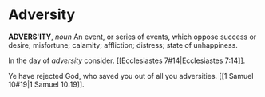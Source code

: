# Adversity

**ADVERS'ITY**, _noun_ An event, or series of events, which oppose success or desire; misfortune; calamity; affliction; distress; state of unhappiness.

In the day of _adversity_ consider. [[Ecclesiastes 7#14|Ecclesiastes 7:14]].

Ye have rejected God, who saved you out of all you adversities. [[1 Samuel 10#19|1 Samuel 10:19]].